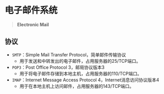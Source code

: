---
---

# 电子邮件系统

>**Electronic Mail**

## 协议

+ `SMTP`：Simple Mail Transfer Protocol，简单邮件传输协议
  + 用于发送和中转发出的电子邮件，占用服务器的25/TCP端口。
+ `POP3`：Post Office Protocol 3，邮局协议版本3
  + 用于将电子邮件存储到本地主机，占用服务器的110/TCP端口。
+ `IMAP`：Internet Message Access Protocol 4，Internet消息访问协议版本4
  + 用于在本地主机上访问邮件，占用服务器的143/TCP端口。
